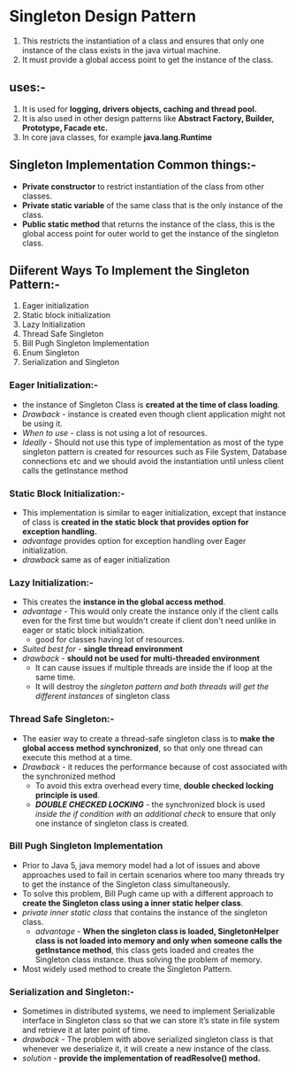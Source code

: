 # Singleton Design Pattern
1. This restricts the instantiation of a class and ensures that only one instance of the class exists in the java virtual machine.
2. It must provide a global access point to get the instance of the class.

## uses:-
1. It is used for **logging, drivers objects, caching and thread pool.**
2. It is also used in other design patterns like **Abstract Factory, Builder, Prototype, Facade etc.**
3. In core java classes, for example **java.lang.Runtime** 

## Singleton Implementation Common things:-
- **Private constructor** to restrict instantiation of the class from other classes.
- **Private static variable** of the same class that is the only instance of the class.
- **Public static method** that returns the instance of the class, this is the global access point for outer world to get the instance of the singleton class.

## Diiferent Ways To Implement the Singleton Pattern:-
1. Eager initialization
2. Static block initialization
3. Lazy Initialization
4. Thread Safe Singleton
5. Bill Pugh Singleton Implementation
6. Enum Singleton
7. Serialization and Singleton

### Eager Initialization:-
- the instance of Singleton Class is **created at the time of class loading**.
- *Drawback* - instance is created even though client application might not be using it.
- *When to use* - class is not using a lot of resources.
- *Ideally* - Should not use this type of implementation as most of the type singleton pattern is created for resources such as File System, Database connections etc    and we should avoid the instantiation until unless client calls the getInstance method

### Static Block Initialization:-
- This implementation is similar to eager initialization, except that instance of class is **created in the static block that provides option for exception handling.**
- *advantage* provides option for exception handling over Eager initialization.
- *drawback* same as of eager initialization

### Lazy Initialization:-
- This creates the **instance in the global access method**. 
- *advantage* - This would only create the instance only if the client calls even for the first time but wouldn't create if client don't need unlike in eager or static block initialization.
  - good for classes having lot of resources.
- *Suited best for* - **single thread environment**
- *drawback* - **should not be used for multi-threaded environment**
  - It can cause issues if multiple threads are inside the if loop at the same time.
  - It will destroy the *singleton pattern and both threads will get the different instances* of singleton class

### Thread Safe Singleton:-
- The easier way to create a thread-safe singleton class is to **make the global access method synchronized**, so that only one thread can execute this method at a time.
- *Drawback* -  it reduces the performance because of cost associated with the synchronized method
  - To avoid this extra overhead every time, **double checked locking principle is used**.
  - ***DOUBLE CHECKED LOCKING*** - the synchronized block is used *inside the if condition with an additional check* to ensure that only one instance of singleton class is created.

### Bill Pugh Singleton Implementation
- Prior to Java 5, java memory model had a lot of issues and above approaches used to fail in certain scenarios where too many threads try to get the instance of the Singleton class simultaneously.
- To solve this problem, Bill Pugh came up with a different approach to **create the Singleton class using a inner static helper class**.
- *private inner static class* that contains the instance of the singleton class.
  - *advantage* - **When the singleton class is loaded, SingletonHelper class is not loaded into memory and only when someone calls the getInstance method**, this class gets loaded and creates the Singleton class instance. thus solving the problem of memory.
- Most widely used method to create the Singleton Pattern.

### Serialization and Singleton:-
- Sometimes in distributed systems, we need to implement Serializable interface in Singleton class so that we can store it’s state in file system and retrieve it at    later point of time.
- *drawback* - The problem with above serialized singleton class is that whenever we deserialize it, it will create a new instance of the class.
- *solution* -  **provide the implementation of readResolve() method.**